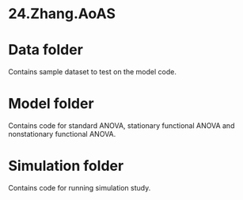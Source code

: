 # 24.Zhang.AoAS

# Data folder
Contains sample dataset to test on the model code.

# Model folder
Contains code for standard ANOVA, stationary functional ANOVA and nonstationary functional ANOVA.

# Simulation folder
Contains code for running simulation study.
